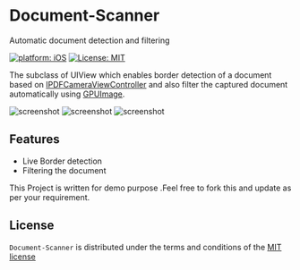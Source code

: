 # Document-Scanner
Automatic document detection and filtering

[![platform: iOS](https://img.shields.io/badge/platform-iOS-blue.svg?style=flat)](https://developer.apple.com/ios/)
[![License: MIT](https://img.shields.io/badge/License-MIT-yellow.svg)](https://opensource.org/licenses/MIT)

The subclass of UIView which enables border detection of a document based on [IPDFCameraViewController](https://github.com/mmackh/IPDFCameraViewController) and also filter the captured document automatically using [GPUImage](https://github.com/BradLarson/GPUImage). 

![screenshot](https://raw.github.com/saketh93/SlideMenu/master/ScreenShots/home.png)
![screenshot](https://raw.github.com/saketh93/SlideMenu/master/ScreenShots/menu.png)
![screenshot](https://raw.github.com/saketh93/SlideMenu/master/ScreenShots/addition.png)

## Features
- Live Border detection
- Filtering the document

This Project is written for demo purpose .Feel free to fork this and update as per your requirement.

## License
`Document-Scanner` is distributed under the terms and conditions of the [MIT license](https://github.com/saketh93/Document-Scanner/blob/master/LICENSE)
